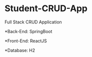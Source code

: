 # Student-CRUD-App
Full Stack CRUD Application

*Back-End:
SpringBoot

*Front-End:
ReactJS

*Database:
H2
